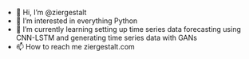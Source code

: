 - 👋 Hi, I’m @ziergestalt
- 👀 I’m interested in everything Python 
- 🌱 I’m currently learning setting up time series data forecasting using CNN-LSTM and generating time series data with GANs
- 📫 How to reach me ziergestalt.com

<!---
ziergestalt/ziergestalt is a ✨ special ✨ repository because its `README.md` (this file) appears on your GitHub profile.
You can click the Preview link to take a look at your changes.
--->

